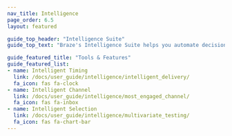 ```yaml
---
nav_title: Intelligence
page_order: 6.5
layout: featured

guide_top_header: "Intelligence Suite"
guide_top_text: "Braze's Intelligence Suite helps you automate decision-making with data-based insights. From delivery time to multivariate testing, brands can use these tools and features to create dynamic, cross-channel experiences that optimize at scale."

guide_featured_title: "Tools & Features"
guide_featured_list:
- name: Intelligent Timing
  link: /docs/user_guide/intelligence/intelligent_delivery/
  fa_icon: fas fa-clock
- name: Intelligent Channel
  link: /docs/user_guide/intelligence/most_engaged_channel/
  fa_icon: fas fa-inbox
- name: Intelligent Selection
  link: /docs/user_guide/intelligence/multivariate_testing/
  fa_icon: fas fa-chart-bar
---
```


<br>
